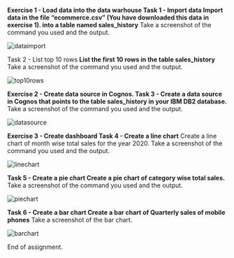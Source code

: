 **Exercise 1 - Load data into the data warhouse
Task 1 - Import data
Import data in the file “ecommerce.csv” (You have downloaded this data in exercise 1). into a table named sales_history**
Take a screenshot of the command you used and the output.

![dataimport](https://user-images.githubusercontent.com/121275064/233769250-033ec749-de39-43e8-afbf-8dd766c4d213.jpg)

Task 2 - List top 10 rows
**List the first 10 rows in the table sales_history**
Take a screenshot of the command you used and the output.

![top10rows](https://user-images.githubusercontent.com/121275064/233769228-6649f1a2-1484-40ec-8f66-52e344dc0896.jpg)

**Exercise 2 - Create data source in Cognos.
Task 3 - Create a data source in Cognos that points to the table sales_history in your IBM DB2 database.**
Take a screenshot of the command you used and the output.

![datasource](https://user-images.githubusercontent.com/121275064/233769233-24336926-53cc-4e52-a86d-3b3a6ee72e37.jpg)

**Exercise 3 - Create dashboard
Task 4 - Create a line chart**
Create a line chart of month wise total sales for the year 2020.
Take a screenshot of the command you used and the output.

![linechart](https://user-images.githubusercontent.com/121275064/233769237-02e8c780-579e-406f-9d4e-b7a953eb42ed.jpg)

**Task 5 - Create a pie chart
Create a pie chart of category wise total sales.**
Take a screenshot of the command you used and the output.

![piechart](https://user-images.githubusercontent.com/121275064/233769241-e2523140-376f-438a-91be-3952c391adcc.jpg)

**Task 6 - Create a bar chart
Create a bar chart of Quarterly sales of mobile phones**
Take a screenshot of the bar chart.

![barchart](https://user-images.githubusercontent.com/121275064/233769242-35ae487c-ccf0-40cc-afed-425a31b524f6.jpg)

End of assignment.
